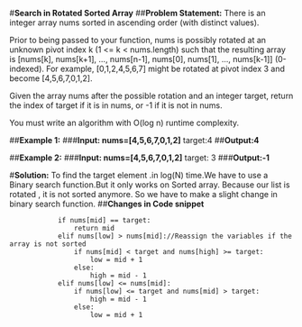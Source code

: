 #**Search in Rotated Sorted Array**
##**Problem Statement:**
There is an integer array nums sorted in ascending order (with distinct values).

Prior to being passed to your function, nums is possibly rotated at an unknown pivot index k (1 <= k < nums.length) such that the resulting array is [nums[k], nums[k+1], ..., nums[n-1], nums[0], nums[1], ..., nums[k-1]] (0-indexed). For example, [0,1,2,4,5,6,7] might be rotated at pivot index 3 and become [4,5,6,7,0,1,2].

Given the array nums after the possible rotation and an integer target, return the index of target if it is in nums, or -1 if it is not in nums.

You must write an algorithm with O(log n) runtime complexity.

##**Example 1:**
###**Input: nums=[4,5,6,7,0,1,2]**
target:4
##**Output:4**

##**Example 2:**
###**Input: nums=[4,5,6,7,0,1,2]**
target: 3
###**Output:-1**

#**Solution:**
To find the target element .in log(N) time.We have to use a Binary search function.But it only works on 
Sorted array. Because our list is rotated , it is not sorted anymore. 
So we have to make a slight change in binary search function. 
##**Changes in Code snippet**
```angular2html
            if nums[mid] == target:
                return mid
            elif nums[low] > nums[mid]://Reassign the variables if the array is not sorted
                if nums[mid] < target and nums[high] >= target:
                    low = mid + 1
                else:
                    high = mid - 1
            elif nums[low] <= nums[mid]:
                if nums[low] <= target and nums[mid] > target:
                    high = mid - 1
                else:
                    low = mid + 1

```